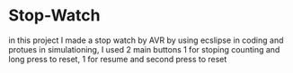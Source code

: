 # Stop-Watch
in this project I made a stop watch by AVR by using ecslipse in coding and protues in simulationing, I used 2 main buttons 1 for stoping counting and long press to reset, 1 for resume and second press to reset
